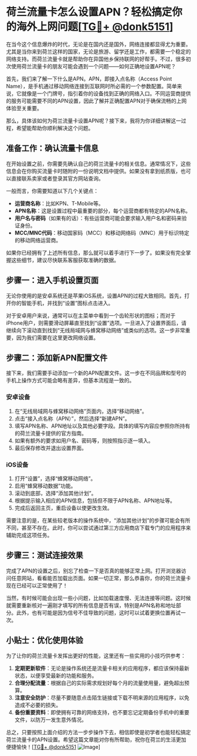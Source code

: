 # 荷兰流量卡怎么设置APN？轻松搞定你的海外上网问题[[TG💪+ @donk5151](https://t.me/s/donk5151)]

在当今这个信息爆炸的时代，无论是在国内还是国外，网络连接都显得尤为重要。尤其是当你来到荷兰这样的国家，无论是旅游、留学还是工作，都需要一个稳定的网络支持。而荷兰流量卡就是帮助你在异国他乡保持联网的好帮手。不过，很多初次使用荷兰流量卡的朋友可能会遇到一个问题——如何正确地设置APN呢？

首先，我们来了解一下什么是APN。APN，即接入点名称（Access Point Name），是手机通过移动网络连接到互联网时所必需的一个参数配置。简单来说，它就像是一个门牌号，指引着你的设备找到正确的网络入口。不同运营商提供的服务可能需要不同的APN设置，因此了解并正确配置APN对于确保流畅的上网体验至关重要。

那么，具体该如何为荷兰流量卡设置APN呢？接下来，我将为你详细讲解这一过程，希望能帮助你顺利解决这个问题。

## 准备工作：确认流量卡信息

在开始设置之前，你需要先确认自己的荷兰流量卡的相关信息。通常情况下，这些信息会在你购买流量卡时随附的一份说明文档中提供。如果没有拿到纸质版，也可以直接联系卖家或者登录其官方网站查询。

一般而言，你需要知道以下几个关键点：
- **运营商名称**：比如KPN、T-Mobile等。
- **APN名称**：这是设置过程中最重要的部分，每个运营商都有特定的APN名称。
- **用户名与密码**（如果有的话）：有些运营商可能会要求输入用户名和密码来验证身份。
- **MCC/MNC代码**：移动国家码（MCC）和移动网络码（MNC）用于标识特定的移动网络运营商。

如果你已经拥有了上述所有信息，那么就可以着手进行下一步了。如果没有完全掌握这些细节，建议尽快联系客服获取准确的数据。

## 步骤一：进入手机设置页面

无论你使用的是安卓系统还是苹果iOS系统，设置APN的过程大致相同。首先，打开你的智能手机，并找到“设置”图标点击进入。

对于安卓用户来说，通常可以在主菜单中看到一个齿轮形状的图标；而对于iPhone用户，则需要滑动屏幕直至找到“设置”选项。一旦进入了设置界面后，请继续向下滚动直到找到“无线局域网与蜂窝移动网络”或类似的选项。这一步非常重要，因为我们需要在这里更改网络设置。

## 步骤二：添加新APN配置文件

接下来，我们需要手动添加一个新的APN配置文件。这一步在不同品牌和型号的手机上操作方式可能会略有差异，但基本流程是一致的。

### 安卓设备

1. 在“无线局域网与蜂窝移动网络”页面内，选择“移动网络”。
2. 点击“接入点名称（APN）”，然后选择“新建APN”。
3. 填写APN名称、APN地址以及其他必要字段。具体的填写内容应参照你所持有的荷兰流量卡提供的官方指南。
4. 如果有额外的要求如用户名、密码等，则按照指示逐一填入。
5. 最后保存修改并退出设置界面。

### iOS设备

1. 打开“设置”，选择“蜂窝移动网络”。
2. 启用“蜂窝移动数据”功能。
3. 滚动到底部，选择“添加其他计划”。
4. 根据提示输入相应的APN信息，包括但不限于APN名称、APN地址等。
5. 完成后返回主页，重启设备以使更改生效。

需要注意的是，在某些较老版本的操作系统中，“添加其他计划”的步骤可能会有所不同，甚至不存在。此时，你可以尝试通过第三方应用商店下载专门的应用程序来辅助完成这项任务。

## 步骤三：测试连接效果

完成了APN的设置之后，别忘了检查一下是否真的能够正常上网。打开浏览器访问任意网站，看看能否加载出页面。如果一切正常，那么恭喜你，你的荷兰流量卡现在已经可以正常使用了！

当然，有时候可能会出现一些小问题，比如加载速度慢、无法连接等问题。这时候就需要重新核对一遍刚才填写的所有信息是否有误，特别是APN名称和地址部分。此外，也有可能是因为信号不佳导致的问题，这时可以试着更换位置再试一次。

## 小贴士：优化使用体验

为了让你的荷兰流量卡发挥出更好的性能，这里还有一些实用的小技巧供参考：

1. **定期更新软件**：无论是操作系统还是流量卡相关的应用程序，都应该保持最新状态，以便享受最新的功能和服务。
2. **合理分配流量**：根据自己的实际需求规划好每个月的流量使用量，避免超出预算。
3. **注意安全防护**：尽量不要随意点击陌生链接或下载不明来源的应用程序，以免造成不必要的损失。
4. **备份重要资料**：即使拥有可靠的网络支持，也不要忘记定期备份手机中的重要文件，以防万一发生意外情况。

总之，只要按照上面介绍的方法一步步操作下去，相信即使是初学者也能轻松搞定荷兰流量卡的APN设置。希望这篇文章能对你有所帮助，祝你在荷兰的生活更加便捷愉快！[[TG💪+ @donk5151](https://t.me/s/donk5151) ![Image](https://i.postimg.cc/rwNCRYN7/Snipaste-2025-04-30-17-27-05.png)]